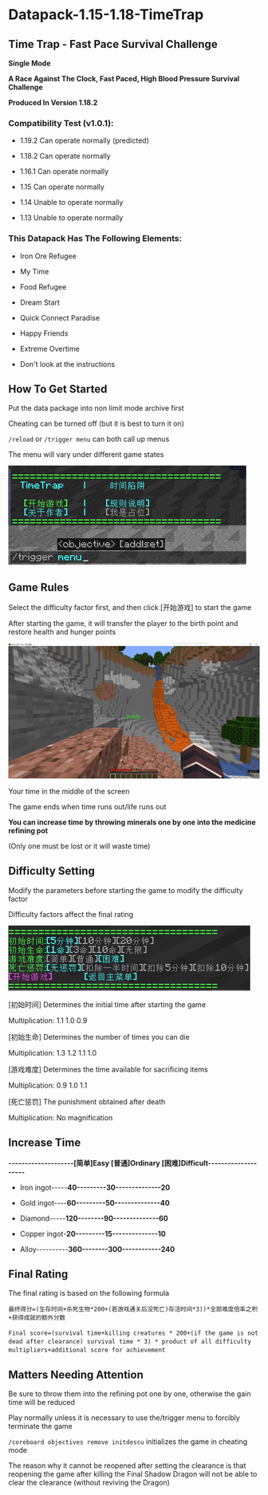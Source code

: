 # Datapack-1.15-1.18-TimeTrap
## Time Trap - Fast Pace Survival Challenge

**Single Mode**

**A Race Against The Clock, Fast Paced, High Blood Pressure Survival Challenge**

**Produced In Version 1.18.2**

### Compatibility Test (v1.0.1):

- 1.19.2 Can operate normally (predicted)

- 1.18.2 Can operate normally

- 1.16.1 Can operate normally

- 1.15 Can operate normally

- 1.14 Unable to operate normally

- 1.13 Unable to operate normally


### This Datapack Has The Following Elements:

- Iron Ore Refugee 

- My Time 

- Food Refugee 

- Dream Start

- Quick Connect Paradise

- Happy Friends

- Extreme Overtime

- Don't look at the instructions

## How To Get Started

Put the data package into non limit mode archive first

Cheating can be turned off (but it is best to turn it on)

` /reload ` or ` /trigger menu ` can both call up menus

The menu will vary under different game states

![1.png](images/1.png)

## Game Rules

Select the difficulty factor first, and then click [开始游戏] to start the game

After starting the game, it will transfer the player to the birth point and restore health and hunger points

![2.png](images/2.png)

Your time in the middle of the screen

The game ends when time runs out/life runs out

**You can increase time by throwing minerals one by one into the medicine refining pot**

(Only one must be lost or it will waste time)

## Difficulty Setting

Modify the parameters before starting the game to modify the difficulty factor

Difficulty factors affect the final rating

![3.png](images/3.png)

[初始时间] Determines the initial time after starting the game

Multiplication: 1.1 1.0 0.9

[初始生命] Determines the number of times you can die

Multiplication: 1.3 1.2 1.1 1.0

[游戏难度] Determines the time available for sacrificing items

Multiplication: 0.9 1.0 1.1

[死亡惩罚] The punishment obtained after death

Multiplication: No magnification

## Increase Time

**--------------------[简单]Easy [普通]Ordinary [困难]Difficult--------------------**

- Iron ingot-----**40---------30--------------20**

- Gold ingot----**60---------50--------------40**

- Diamond-----**120--------90--------------60**

- Copper ingot-**20---------15--------------10**

- Alloy----------**360--------300------------240**

## Final Rating

The final rating is based on the following formula

`最终得分=(生存时间+杀死生物*200+(若游戏通关后没死亡)存活时间*3))*全部难度倍率之积+获得成就的额外分数`

`Final score=(survival time+killing creatures * 200+(if the game is not dead after clearance) survival time * 3) * product of all difficulty multipliers+additional score for achievement`

## Matters Needing Attention

Be sure to throw them into the refining pot one by one, otherwise the gain time will be reduced

Play normally unless it is necessary to use the/trigger menu to forcibly terminate the game

`/coreboard objectives remove initdescu` initializes the game in cheating mode

The reason why it cannot be reopened after setting the clearance is that reopening the game after killing the Final Shadow Dragon will not be able to clear the clearance (without reviving the Dragon)
